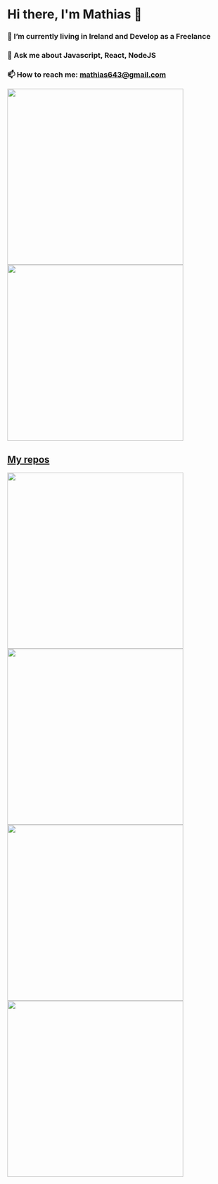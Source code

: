 # Hi there, I'm Mathias 👋

### 🔭 I’m currently living in Ireland and Develop as a Freelance
### 💬 Ask me about Javascript, React, NodeJS
### 📫 How to reach me: mathias643@gmail.com

<p align="left">
  <a href="https://github.com/mapodesta"><img width="400" src="https://github-readme-stats.vercel.app/api?username=mapodesta&show_icons=true&theme=nord">
  <a href="https://github.com/mapodesta"><img width="400" src="https://github-readme-stats.vercel.app/api/top-langs/?username=mapodesta&hide=html,scss,css&langs_count=10&layout=compact&theme=nord">
</p>
    
## My repos
    
<p align="left">
  
   <a href="https://github.com/mapodesta/productsclient "><img width="400" src="https://github-readme-stats.vercel.app/api/pin/?username=mapodesta&repo=productsclient &langs_count=5&theme=nord">
  <a href="https://github.com/mapodesta/productserver"><img width="400" src="https://github-readme-stats.vercel.app/api/pin/?username=mapodesta&card_height=300&&repo=productserver&langs_count=5&layout=compact&theme=nord">
  <a href="https://github.com/mapodesta/drinksfinder"><img width="400" src="https://github-readme-stats.vercel.app/api/pin/?username=mapodesta&repo=drinksfinder&layout=compact&theme=nord">
  <a href="https://github.com/mapodesta/songsfinder "><img width="400" src="https://github-readme-stats.vercel.app/api/pin/?username=mapodesta&repo=songsfinder &hide=html,scss,css&langs_count=10&layout=compact&theme=nord">
</p>  

<!--
**mapodesta/mapodesta** is a ✨ _special_ ✨ repository because its `README.md` (this file) appears on your GitHub profile.

